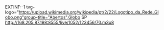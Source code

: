 EXTINF:-1 tvg-logo="https://upload.wikimedia.org/wikipedia/pt/2/22/Logotipo_da_Rede_Globo.png"group-title="Abertos",Globo SP
http://168.205.87.198:8555/live/1052/123456/70.m3u8
